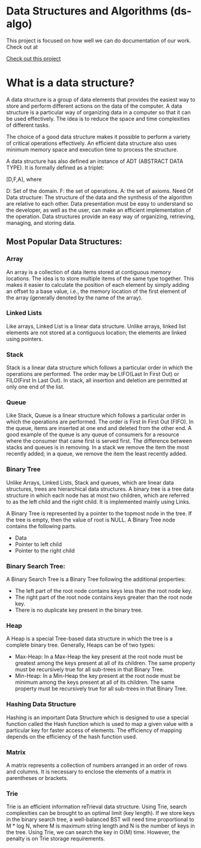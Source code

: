 # Data Structures and Algorithms (ds-algo)
This project is focused on how well we can do documentation of our work. Check out at

<a href="https://bhushanmaheshwari.github.io/ds-algo/" target="_blank">Check out this project</a>



# What is a data structure?
A data structure is a group of data elements that provides the easiest way to store and perform different actions on the data of the computer. A data structure is a particular way of organizing data in a computer so that it can be used effectively. The idea is to reduce the space and time complexities of different tasks. 

The choice of a good data structure makes it possible to perform a variety of critical operations effectively. An efficient data structure also uses minimum memory space and execution time to process the structure.

A data structure has also defined an instance of ADT (ABSTRACT DATA TYPE). It is formally defined as a triplet:

[D,F,A], where

D: Set of the domain.
F:  the set of operations.
A:  the set of axioms.
Need Of Data structure:
The structure of the data and the synthesis of the algorithm are relative to each other. Data presentation must be easy to understand so the developer, as well as the user, can make an efficient implementation of the operation.
Data structures provide an easy way of organizing, retrieving, managing, and storing data.

## Most Popular Data Structures: 

### Array
An array is a collection of data items stored at contiguous memory locations. The idea is to store multiple items of the same type together. This makes it easier to calculate the position of each element by simply adding an offset to a base value, i.e., the memory location of the first element of the array (generally denoted by the name of the array). 

### Linked Lists
Like arrays, Linked List is a linear data structure. Unlike arrays, linked list elements are not stored at a contiguous location; the elements are linked using pointers. 

### Stack
Stack is a linear data structure which follows a particular order in which the operations are performed. The order may be LIFO(Last In First Out) or FILO(First In Last Out). In stack, all insertion and deletion are permitted at only one end of the list.


### Queue
Like Stack, Queue is a linear structure which follows a particular order in which the operations are performed. The order is First In First Out (FIFO). In the queue, items are inserted at one end and deleted from the other end. A good example of the queue is any queue of consumers for a resource where the consumer that came first is served first. The difference between stacks and queues is in removing. In a stack we remove the item the most recently added; in a queue, we remove the item the least recently added. 


### Binary Tree
Unlike Arrays, Linked Lists, Stack and queues, which are linear data structures, trees are hierarchical data structures. A binary tree is a tree data structure in which each node has at most two children, which are referred to as the left child and the right child. It is implemented mainly using Links. 

A Binary Tree is represented by a pointer to the topmost node in the tree. If the tree is empty, then the value of root is NULL. A Binary Tree node contains the following parts. 

- Data
- Pointer to left child
- Pointer to the right child


### Binary Search Tree: 

A Binary Search Tree is a Binary Tree following the additional properties: 
 
- The left part of the root node contains keys less than the root node key.
- The right part of the root node contains keys greater than the root node key.
- There is no duplicate key present in the binary tree.
    
    
### Heap
A Heap is a special Tree-based data structure in which the tree is a complete binary tree. Generally, Heaps can be of two types: 
 
- Max-Heap: In a Max-Heap the key present at the root node must be greatest among the keys present at all of its children. The same property must be recursively true for all sub-trees in that Binary Tree.
- Min-Heap: In a Min-Heap the key present at the root node must be minimum among the keys present at all of its children. The same property must be recursively true for all sub-trees in that Binary Tree.


### Hashing Data Structure
Hashing is an important Data Structure which is designed to use a special function called the Hash function which is used to map a given value with a particular key for faster access of elements. The efficiency of mapping depends on the efficiency of the hash function used. 


### Matrix
A matrix represents a collection of numbers arranged in an order of rows and columns. It is necessary to enclose the elements of a matrix in parentheses or brackets. 
 

### Trie
Trie is an efficient information reTrieval data structure. Using Trie, search complexities can be brought to an optimal limit (key length). If we store keys in the binary search tree, a well-balanced BST will need time proportional to M * log N, where M is maximum string length and N is the number of keys in the tree. Using Trie, we can search the key in O(M) time. However, the penalty is on Trie storage requirements. 
